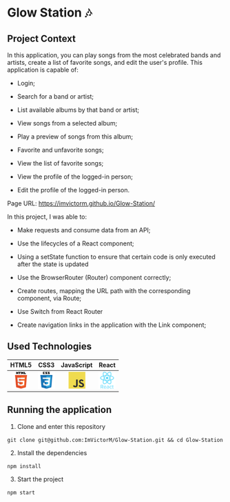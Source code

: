 # Glow Station 🎶
## Project Context

In this application, you can play songs from the most celebrated bands and artists, create a list of favorite songs, and edit the user's profile. This application is capable of:

- Login;

- Search for a band or artist;

- List available albums by that band or artist;

- View songs from a selected album;

- Play a preview of songs from this album;

- Favorite and unfavorite songs;

- View the list of favorite songs;

- View the profile of the logged-in person;

- Edit the profile of the logged-in person.


Page URL: https://imvictorm.github.io/Glow-Station/

In this project, I was able to:

- Make requests and consume data from an API;

- Use the lifecycles of a React component;

- Using a setState function to ensure that certain code is only executed after the state is updated

- Use the BrowserRouter (Router) component correctly;

- Create routes, mapping the URL path with the corresponding component, via Route;

- Use Switch from React Router

- Create navigation links in the application with the Link component;

## Used Technologies
<table>
    <thead>
        <tr>
            <th>HTML5</th>
            <th>CSS3</th>
            <th>JavaScript</th>
            <th>React</th>
        </tr>
    </thead>
    <tbody>
        <tr>
            <td align="center">
                <a href="https://www.w3.org/html/" target="_blank" rel="noreferrer"> 
                    <img 
                        src="https://raw.githubusercontent.com/devicons/devicon/master/icons/html5/html5-original-wordmark.svg" 
                        alt="html5" 
                        width="40" 
                        height="40"
                    /> 
                </a>
            </td>
            <td align="center">
                <a href="https://www.w3schools.com/css/" target="_blank" rel="noreferrer"> 
                    <img 
                        src="https://raw.githubusercontent.com/devicons/devicon/master/icons/css3/css3-original-wordmark.svg" 
                        alt="css3" 
                        width="40" 
                        height="40"
                    />
                </a>
            </td>
            <td align="center">
                <a href="https://developer.mozilla.org/en-US/docs/Web/JavaScript" target="_blank" rel="noreferrer"> 
                    <img src="https://raw.githubusercontent.com/devicons/devicon/master/icons/javascript/javascript-original.svg" 
                        alt="javascript" 
                        width="40" 
                        height="40"
                    /> 
                </a>
            </td>
            <td align="center">
                <a href="https://reactjs.org/" target="_blank" rel="noreferrer"> 
                    <img 
                        src="https://raw.githubusercontent.com/devicons/devicon/master/icons/react/react-original-wordmark.svg" 
                        alt="react" 
                        width="40" 
                        height="40"
                    /> 
                </a>
            </td>
        </tr>
    </tbody>
</table>

## Running the application

1. Clone and enter this repository
```
git clone git@github.com:ImVictorM/Glow-Station.git && cd Glow-Station
```
2. Install the dependencies
```
npm install 
```
3. Start the project
```
npm start
```

